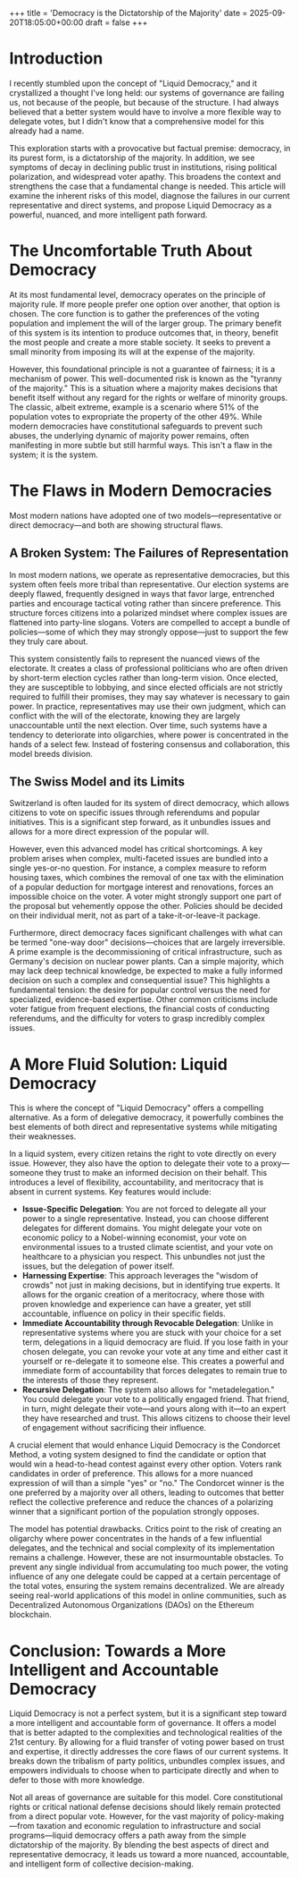 +++
title = 'Democracy is the Dictatorship of the Majority'
date = 2025-09-20T18:05:00+00:00
draft = false
+++

# Introduction

I recently stumbled upon the concept of "Liquid Democracy," and it crystallized a thought I've long held: our systems of governance are failing us, not because of the people, but because of the structure. I had always believed that a better system would have to involve a more flexible way to delegate votes, but I didn't know that a comprehensive model for this already had a name.

This exploration starts with a provocative but factual premise: democracy, in its purest form, is a dictatorship of the majority. In addition, we see symptoms of decay in declining public trust in institutions, rising political polarization, and widespread voter apathy. This broadens the context and strengthens the case that a fundamental change is needed. This article will examine the inherent risks of this model, diagnose the failures in our current representative and direct systems, and propose Liquid Democracy as a powerful, nuanced, and more intelligent path forward.

# The Uncomfortable Truth About Democracy

At its most fundamental level, democracy operates on the principle of majority rule. If more people prefer one option over another, that option is chosen. The core function is to gather the preferences of the voting population and implement the will of the larger group. The primary benefit of this system is its intention to produce outcomes that, in theory, benefit the most people and create a more stable society. It seeks to prevent a small minority from imposing its will at the expense of the majority.

However, this foundational principle is not a guarantee of fairness; it is a mechanism of power. This well-documented risk is known as the "tyranny of the majority." This is a situation where a majority makes decisions that benefit itself without any regard for the rights or welfare of minority groups. The classic, albeit extreme, example is a scenario where 51% of the population votes to expropriate the property of the other 49%. While modern democracies have constitutional safeguards to prevent such abuses, the underlying dynamic of majority power remains, often manifesting in more subtle but still harmful ways. This isn't a flaw in the system; it is the system.

# The Flaws in Modern Democracies

Most modern nations have adopted one of two models—representative or direct democracy—and both are showing structural flaws.

## A Broken System: The Failures of Representation

In most modern nations, we operate as representative democracies, but this system often feels more tribal than representative. Our election systems are deeply flawed, frequently designed in ways that favor large, entrenched parties and encourage tactical voting rather than sincere preference. This structure forces citizens into a polarized mindset where complex issues are flattened into party-line slogans. Voters are compelled to accept a bundle of policies—some of which they may strongly oppose—just to support the few they truly care about.

This system consistently fails to represent the nuanced views of the electorate. It creates a class of professional politicians who are often driven by short-term election cycles rather than long-term vision. Once elected, they are susceptible to lobbying, and since elected officials are not strictly required to fulfill their promises, they may say whatever is necessary to gain power. In practice, representatives may use their own judgment, which can conflict with the will of the electorate, knowing they are largely unaccountable until the next election. Over time, such systems have a tendency to deteriorate into oligarchies, where power is concentrated in the hands of a select few. Instead of fostering consensus and collaboration, this model breeds division.

## The Swiss Model and its Limits

Switzerland is often lauded for its system of direct democracy, which allows citizens to vote on specific issues through referendums and popular initiatives. This is a significant step forward, as it unbundles issues and allows for a more direct expression of the popular will.

However, even this advanced model has critical shortcomings. A key problem arises when complex, multi-faceted issues are bundled into a single yes-or-no question. For instance, a complex measure to reform housing taxes, which combines the removal of one tax with the elimination of a popular deduction for mortgage interest and renovations, forces an impossible choice on the voter. A voter might strongly support one part of the proposal but vehemently oppose the other. Policies should be decided on their individual merit, not as part of a take-it-or-leave-it package.

Furthermore, direct democracy faces significant challenges with what can be termed "one-way door" decisions—choices that are largely irreversible. A prime example is the decommissioning of critical infrastructure, such as Germany's decision on nuclear power plants. Can a simple majority, which may lack deep technical knowledge, be expected to make a fully informed decision on such a complex and consequential issue? This highlights a fundamental tension: the desire for popular control versus the need for specialized, evidence-based expertise. Other common criticisms include voter fatigue from frequent elections, the financial costs of conducting referendums, and the difficulty for voters to grasp incredibly complex issues.

# A More Fluid Solution: Liquid Democracy

This is where the concept of "Liquid Democracy" offers a compelling alternative. As a form of delegative democracy, it powerfully combines the best elements of both direct and representative systems while mitigating their weaknesses.

In a liquid system, every citizen retains the right to vote directly on every issue. However, they also have the option to delegate their vote to a proxy—someone they trust to make an informed decision on their behalf. This introduces a level of flexibility, accountability, and meritocracy that is absent in current systems. Key features would include:

- **Issue-Specific Delegation**: You are not forced to delegate all your power to a single representative. Instead, you can choose different delegates for different domains. You might delegate your vote on economic policy to a Nobel-winning economist, your vote on environmental issues to a trusted climate scientist, and your vote on healthcare to a physician you respect. This unbundles not just the issues, but the delegation of power itself.
- **Harnessing Expertise**: This approach leverages the "wisdom of crowds" not just in making decisions, but in identifying true experts. It allows for the organic creation of a meritocracy, where those with proven knowledge and experience can have a greater, yet still accountable, influence on policy in their specific fields.
- **Immediate Accountability through Revocable Delegation**: Unlike in representative systems where you are stuck with your choice for a set term, delegations in a liquid democracy are fluid. If you lose faith in your chosen delegate, you can revoke your vote at any time and either cast it yourself or re-delegate it to someone else. This creates a powerful and immediate form of accountability that forces delegates to remain true to the interests of those they represent.
- **Recursive Delegation**: The system also allows for "metadelegation." You could delegate your vote to a politically engaged friend. That friend, in turn, might delegate their vote—and yours along with it—to an expert they have researched and trust. This allows citizens to choose their level of engagement without sacrificing their influence.

A crucial element that would enhance Liquid Democracy is the Condorcet Method, a voting system designed to find the candidate or option that would win a head-to-head contest against every other option. Voters rank candidates in order of preference. This allows for a more nuanced expression of will than a simple "yes" or "no." The Condorcet winner is the one preferred by a majority over all others, leading to outcomes that better reflect the collective preference and reduce the chances of a polarizing winner that a significant portion of the population strongly opposes.

The model has potential drawbacks. Critics point to the risk of creating an oligarchy where power concentrates in the hands of a few influential delegates, and the technical and social complexity of its implementation remains a challenge. However, these are not insurmountable obstacles. To prevent any single individual from accumulating too much power, the voting influence of any one delegate could be capped at a certain percentage of the total votes, ensuring the system remains decentralized. We are already seeing real-world applications of this model in online communities, such as Decentralized Autonomous Organizations (DAOs) on the Ethereum blockchain.

# Conclusion: Towards a More Intelligent and Accountable Democracy

Liquid Democracy is not a perfect system, but it is a significant step toward a more intelligent and accountable form of governance. It offers a model that is better adapted to the complexities and technological realities of the 21st century. By allowing for a fluid transfer of voting power based on trust and expertise, it directly addresses the core flaws of our current systems. It breaks down the tribalism of party politics, unbundles complex issues, and empowers individuals to choose when to participate directly and when to defer to those with more knowledge.

Not all areas of governance are suitable for this model. Core constitutional rights or critical national defense decisions should likely remain protected from a direct popular vote. However, for the vast majority of policy-making—from taxation and economic regulation to infrastructure and social programs—liquid democracy offers a path away from the simple dictatorship of the majority. By blending the best aspects of direct and representative democracy, it leads us toward a more nuanced, accountable, and intelligent form of collective decision-making.

